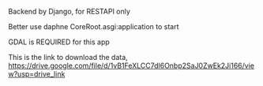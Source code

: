Backend by Django, for RESTAPI only



Better use daphne CoreRoot.asgi:application to start



GDAL is REQUIRED for this app



This is the link to download the data, https://drive.google.com/file/d/1vB1FeXLCC7dl6Onbp2SaJ0ZwEk2Ji166/view?usp=drive_link
